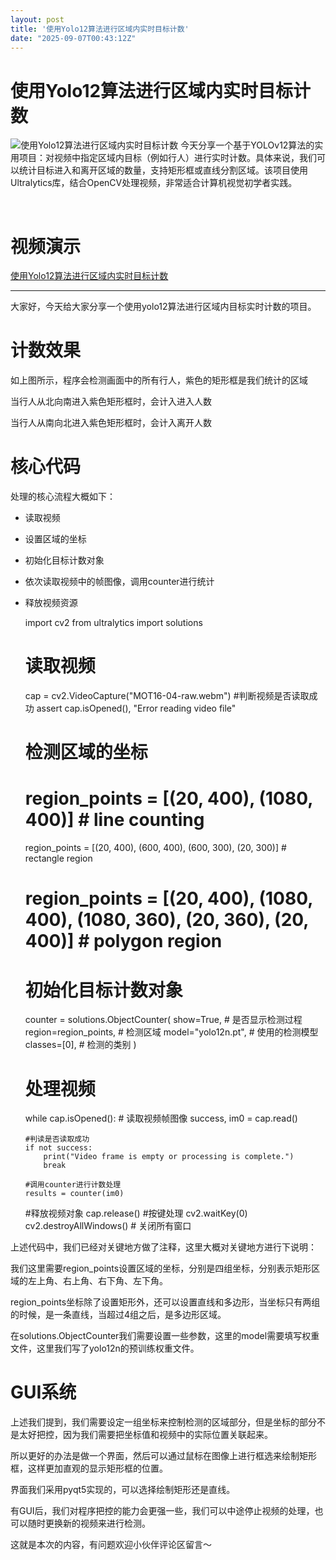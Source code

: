 ```yaml
---
layout: post
title: '使用Yolo12算法进行区域内实时目标计数'
date: "2025-09-07T00:43:12Z"
---
```

使用Yolo12算法进行区域内实时目标计数
=====================

![使用Yolo12算法进行区域内实时目标计数](https://img2024.cnblogs.com/blog/3687401/202509/3687401-20250905190518627-474490299.png) 今天分享一个基于YOLOv12算法的实用项目：对视频中指定区域内目标（例如行人）进行实时计数。具体来说，我们可以统计目标进入和离开区域的数量，支持矩形框或直线分割区域。该项目使用Ultralytics库，结合OpenCV处理视频，非常适合计算机视觉初学者实践。

​

视频演示
====

[使用Yolo12算法进行区域内实时目标计数](https://www.bilibili.com/video/BV1D6abzhEKf)

* * *

大家好，今天给大家分享一个使用yolo12算法进行区域内目标实时计数的项目。

计数效果
====

如上图所示，程序会检测画面中的所有行人，紫色的矩形框是我们统计的区域

当行人从北向南进入紫色矩形框时，会计入进入人数

当行人从南向北进入紫色矩形框时，会计入离开人数

核心代码
====

处理的核心流程大概如下：

*   读取视频
*   设置区域的坐标
*   初始化目标计数对象
*   依次读取视频中的帧图像，调用counter进行统计
*   释放视频资源

    import cv2
    from ultralytics import solutions
    
    # 读取视频
    cap = cv2.VideoCapture("MOT16-04-raw.webm")
    #判断视频是否读取成功
    assert cap.isOpened(), "Error reading video file"
    
    # 检测区域的坐标
    # region_points = [(20, 400), (1080, 400)]                                      # line counting
    region_points = [(20, 400), (600, 400), (600, 300), (20, 300)]  # rectangle region
    # region_points = [(20, 400), (1080, 400), (1080, 360), (20, 360), (20, 400)]   # polygon region
    
    
    # 初始化目标计数对象
    counter = solutions.ObjectCounter(
        show=True,  # 是否显示检测过程
        region=region_points,  # 检测区域
        model="yolo12n.pt",  # 使用的检测模型
        classes=[0],  # 检测的类别
    )
    
    # 处理视频
    while cap.isOpened():
        # 读取视频帧图像
        success, im0 = cap.read()
    
        #判读是否读取成功
        if not success:
            print("Video frame is empty or processing is complete.")
            break
    
        #调用counter进行计数处理
        results = counter(im0)
    
    #释放视频对象
    cap.release()
    #按键处理
    cv2.waitKey(0)
    cv2.destroyAllWindows()  # 关闭所有窗口

上述代码中，我们已经对关键地方做了注释，这里大概对关键地方进行下说明：

我们这里需要region\_points设置区域的坐标，分别是四组坐标，分别表示矩形区域的左上角、右上角、右下角、左下角。

region\_points坐标除了设置矩形外，还可以设置直线和多边形，当坐标只有两组的时候，是一条直线，当超过4组之后，是多边形区域。

在solutions.ObjectCounter我们需要设置一些参数，这里的model需要填写权重文件，这里我们写了yolo12n的预训练权重文件。

GUI系统
=====

上述我们提到，我们需要设定一组坐标来控制检测的区域部分，但是坐标的部分不是太好把控，因为我们需要把坐标值和视频中的实际位置关联起来。

所以更好的办法是做一个界面，然后可以通过鼠标在图像上进行框选来绘制矩形框，这样更加直观的显示矩形框的位置。

界面我们采用pyqt5实现的，可以选择绘制矩形还是直线。

有GUI后，我们对程序把控的能力会更强一些，我们可以中途停止视频的处理，也可以随时更换新的视频来进行检测。

这就是本次的内容，有问题欢迎小伙伴评论区留言～

​